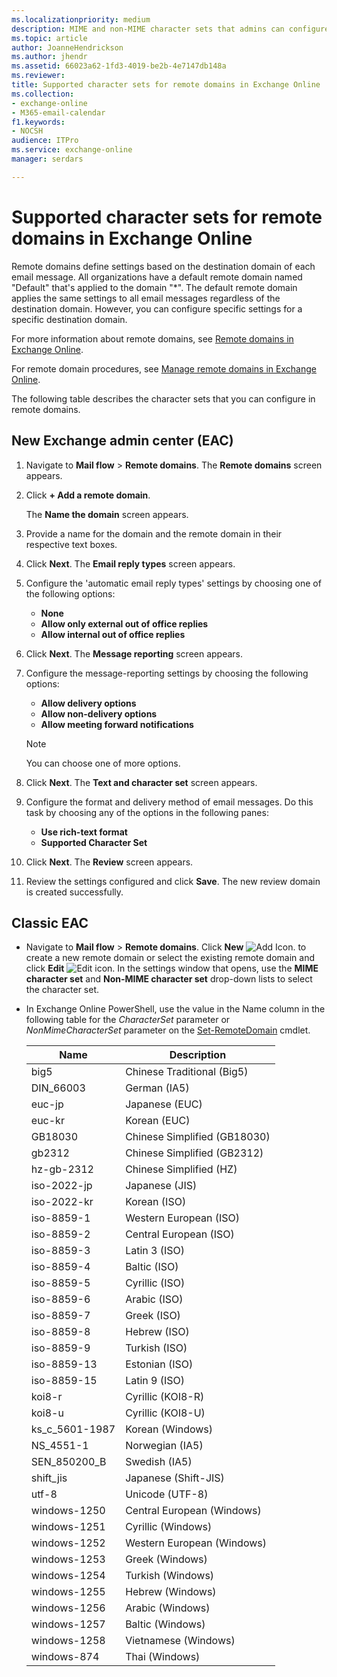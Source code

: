 ```yaml
---
ms.localizationpriority: medium
description: MIME and non-MIME character sets that admins can configure in remote domains (message formatting settings for external domains) in Exchange Online
ms.topic: article
author: JoanneHendrickson
ms.author: jhendr
ms.assetid: 66023a62-1fd3-4019-be2b-4e7147db148a
ms.reviewer: 
title: Supported character sets for remote domains in Exchange Online
ms.collection: 
- exchange-online
- M365-email-calendar
f1.keywords:
- NOCSH
audience: ITPro
ms.service: exchange-online
manager: serdars

---
```


# Supported character sets for remote domains in Exchange Online

Remote domains define settings based on the destination domain of each email message. All organizations have a default remote domain named "Default" that's applied to the domain "*". The default remote domain applies the same settings to all email messages regardless of the destination domain. However, you can configure specific settings for a specific destination domain.

For more information about remote domains, see [Remote domains in Exchange Online](remote-domains.md).

For remote domain procedures, see [Manage remote domains in Exchange Online](manage-remote-domains.md).

The following table describes the character sets that you can configure in remote domains.

## New Exchange admin center (EAC)

1. Navigate to **Mail flow** > **Remote domains**. The **Remote domains** screen appears.

2. Click **+ Add a remote domain**.

   The **Name the domain** screen appears.

3. Provide a name for the domain and the remote domain in their respective text boxes.

4. Click **Next**. The **Email reply types** screen appears.

5. Configure the 'automatic email reply types' settings by choosing one of the following options:

    - **None**
    - **Allow only external out of office replies**
    - **Allow internal out of office replies**

6. Click **Next**. The **Message reporting** screen appears.

7. Configure the message-reporting settings by choosing the following options:

    - **Allow delivery options**
    - **Allow non-delivery options**
    - **Allow meeting forward notifications**

   > [!NOTE]
   > You can choose one of more options.

8. Click **Next**. The **Text and character set** screen appears.

9. Configure the format and delivery method of email messages. Do this task by choosing any of the options in the following panes:

    - **Use rich-text format**
    - **Supported Character Set**

10. Click **Next**. The **Review** screen appears.

11. Review the settings configured and click **Save**. The new review domain is created successfully.

## Classic EAC

- Navigate to **Mail flow** > **Remote domains**. Click **New** ![Add Icon.](../../media/ITPro_EAC_AddIcon.png) to create a new remote domain or select the existing remote domain and click **Edit** ![Edit icon](../../media/ITPro_EAC_EditIcon.png). In the settings window that opens, use the **MIME character set** and **Non-MIME character set** drop-down lists to select the character set.

- In Exchange Online PowerShell, use the value in the Name column in the following table for the _CharacterSet_ parameter or _NonMimeCharacterSet_ parameter on the [Set-RemoteDomain](/powershell/module/exchange/set-remotedomain) cmdlet.

  |Name|Description|
  |---|---|
  |big5|Chinese Traditional (Big5)|
  |DIN_66003|German (IA5)|
  |euc-jp|Japanese (EUC)|
  |euc-kr|Korean (EUC)|
  |GB18030|Chinese Simplified (GB18030)|
  |gb2312|Chinese Simplified (GB2312)|
  |hz-gb-2312|Chinese Simplified (HZ)|
  |iso-2022-jp|Japanese (JIS)|
  |iso-2022-kr|Korean (ISO)|
  |iso-8859-1|Western European (ISO)|
  |iso-8859-2|Central European (ISO)|
  |iso-8859-3|Latin 3 (ISO)|
  |iso-8859-4|Baltic (ISO)|
  |iso-8859-5|Cyrillic (ISO)|
  |iso-8859-6|Arabic (ISO)|
  |iso-8859-7|Greek (ISO)|
  |iso-8859-8|Hebrew (ISO)|
  |iso-8859-9|Turkish (ISO)|
  |iso-8859-13|Estonian (ISO)|
  |iso-8859-15|Latin 9 (ISO)|
  |koi8-r|Cyrillic (KOI8-R)|
  |koi8-u|Cyrillic (KOI8-U)|
  |ks_c_5601-1987|Korean (Windows)|
  |NS_4551-1|Norwegian (IA5)|
  |SEN_850200_B|Swedish (IA5)|
  |shift_jis|Japanese (Shift-JIS)|
  |utf-8|Unicode (UTF-8)|
  |windows-1250|Central European (Windows)|
  |windows-1251|Cyrillic (Windows)|
  |windows-1252|Western European (Windows)|
  |windows-1253|Greek (Windows)|
  |windows-1254|Turkish (Windows)|
  |windows-1255|Hebrew (Windows)|
  |windows-1256|Arabic (Windows)|
  |windows-1257|Baltic (Windows)|
  |windows-1258|Vietnamese (Windows)|
  |windows-874|Thai (Windows)|
